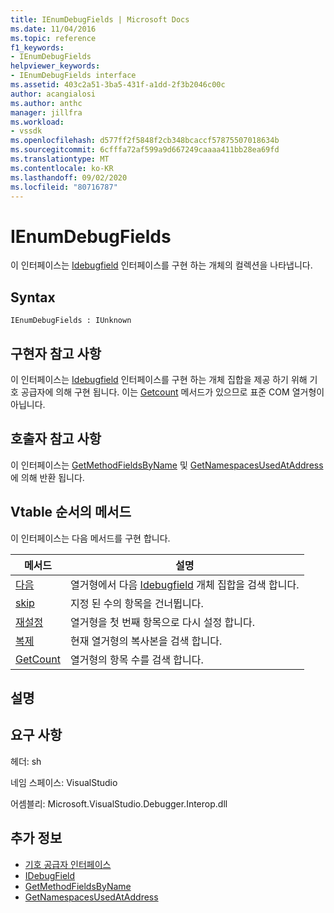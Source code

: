 ```yaml
---
title: IEnumDebugFields | Microsoft Docs
ms.date: 11/04/2016
ms.topic: reference
f1_keywords:
- IEnumDebugFields
helpviewer_keywords:
- IEnumDebugFields interface
ms.assetid: 403c2a51-3ba5-431f-a1dd-2f3b2046c00c
author: acangialosi
ms.author: anthc
manager: jillfra
ms.workload:
- vssdk
ms.openlocfilehash: d577ff2f5848f2cb348bcaccf57875507018634b
ms.sourcegitcommit: 6cfffa72af599a9d667249caaaa411bb28ea69fd
ms.translationtype: MT
ms.contentlocale: ko-KR
ms.lasthandoff: 09/02/2020
ms.locfileid: "80716787"
---
```

# <a name="ienumdebugfields"></a>IEnumDebugFields
이 인터페이스는 [Idebugfield](../../../extensibility/debugger/reference/idebugfield.md) 인터페이스를 구현 하는 개체의 컬렉션을 나타냅니다.

## <a name="syntax"></a>Syntax

```
IEnumDebugFields : IUnknown
```

## <a name="notes-for-implementers"></a>구현자 참고 사항
 이 인터페이스는 [Idebugfield](../../../extensibility/debugger/reference/idebugfield.md) 인터페이스를 구현 하는 개체 집합을 제공 하기 위해 기호 공급자에 의해 구현 됩니다. 이는 [Getcount](../../../extensibility/debugger/reference/ienumdebugfields-getcount.md) 메서드가 있으므로 표준 COM 열거형이 아닙니다.

## <a name="notes-for-callers"></a>호출자 참고 사항
 이 인터페이스는 [GetMethodFieldsByName](../../../extensibility/debugger/reference/idebugsymbolprovider-getmethodfieldsbyname.md) 및 [GetNamespacesUsedAtAddress](../../../extensibility/debugger/reference/idebugsymbolprovider-getnamespacesusedataddress.md)에 의해 반환 됩니다.

## <a name="methods-in-vtable-order"></a>Vtable 순서의 메서드
 이 인터페이스는 다음 메서드를 구현 합니다.

|메서드|설명|
|------------|-----------------|
|[다음](../../../extensibility/debugger/reference/ienumdebugfields-next.md)|열거형에서 다음 [Idebugfield](../../../extensibility/debugger/reference/idebugfield.md) 개체 집합을 검색 합니다.|
|[skip](../../../extensibility/debugger/reference/ienumdebugfields-skip.md)|지정 된 수의 항목을 건너뜁니다.|
|[재설정](../../../extensibility/debugger/reference/ienumdebugfields-reset.md)|열거형을 첫 번째 항목으로 다시 설정 합니다.|
|[복제](../../../extensibility/debugger/reference/ienumdebugfields-clone.md)|현재 열거형의 복사본을 검색 합니다.|
|[GetCount](../../../extensibility/debugger/reference/ienumdebugfields-getcount.md)|열거형의 항목 수를 검색 합니다.|

## <a name="remarks"></a>설명

## <a name="requirements"></a>요구 사항
 헤더: sh

 네임 스페이스: VisualStudio

 어셈블리: Microsoft.VisualStudio.Debugger.Interop.dll

## <a name="see-also"></a>추가 정보
- [기호 공급자 인터페이스](../../../extensibility/debugger/reference/symbol-provider-interfaces.md)
- [IDebugField](../../../extensibility/debugger/reference/idebugfield.md)
- [GetMethodFieldsByName](../../../extensibility/debugger/reference/idebugsymbolprovider-getmethodfieldsbyname.md)
- [GetNamespacesUsedAtAddress](../../../extensibility/debugger/reference/idebugsymbolprovider-getnamespacesusedataddress.md)
